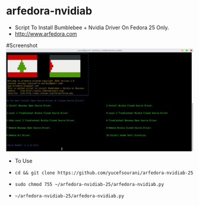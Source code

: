 # arfedora-nvidiab
* Script To Install Bumblebee + Nvidia Driver On Fedora 25 Only.
* http://www.arfedora.com



#Screenshot
[![ScreenShot](https://raw.githubusercontent.com/yucefsourani/arfedora-nvidiab/master/arfedora-screenshot.jpg)](http://www.arfedora.com)


* To Use

 * ``` cd && git clone https://github.com/yucefsourani/arfedora-nvidiab-25 ```

 * ``` sudo chmod 755 ~/arfedora-nvidiab-25/arfedora-nvidiab.py ```

 * ``` ~/arfedora-nvidiab-25/arfedora-nvidiab.py ```
